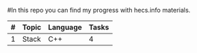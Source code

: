 #In this repo you can find my progress with hecs.info materials.

| #    | Topic                                                      |Language | Tasks  |
|:-----|:-----------------------------------------------------------|:--------|:-------|
| 1    | Stack                                                      | C++     | 4      |

